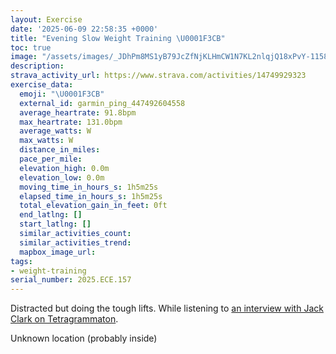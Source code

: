 ```yaml
---
layout: Exercise
date: '2025-06-09 22:58:35 +0000'
title: "Evening Slow Weight Training \U0001F3CB️"
toc: true
image: "/assets/images/_JDhPm8MS1yB79JcZfNjKLHmCW1N7KL2nlqjQ18xPvY-1158x2048.jpg.jpeg"
description:
strava_activity_url: https://www.strava.com/activities/14749929323
exercise_data:
  emoji: "\U0001F3CB️"
  external_id: garmin_ping_447492604558
  average_heartrate: 91.8bpm
  max_heartrate: 131.0bpm
  average_watts: W
  max_watts: W
  distance_in_miles:
  pace_per_mile:
  elevation_high: 0.0m
  elevation_low: 0.0m
  moving_time_in_hours_s: 1h5m25s
  elapsed_time_in_hours_s: 1h5m25s
  total_elevation_gain_in_feet: 0ft
  end_latlng: []
  start_latlng: []
  similar_activities_count:
  similar_activities_trend:
  mapbox_image_url:
tags:
- weight-training
serial_number: 2025.ECE.157
---
```

Distracted but doing the tough lifts. While listening to [an interview with Jack Clark on Tetragrammaton](https://www.tetragrammaton.com/content/jack-clark).

Unknown location (probably inside)
